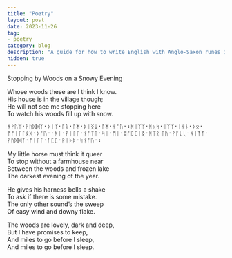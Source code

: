 ```yaml
---
title: "Poetry"
layout: post
date: 2023-11-26
tag:
- poetry
category: blog
description: "A guide for how to write English with Anglo-Saxon runes in the most International way, creating a kind of mid-atlantic accent in writing."
hidden: true
---
```


Stopping by Woods on a Snowy Evening

Whose woods these are I think I know.   
His house is in the village though;   
He will not see me stopping here   
To watch his woods fill up with snow.   

<div style="font-family:BabelStoneRunic;">
ᚻ‍ᚹᚢᛉ᛫​ᚹᚢᛞ‍ᛞᛉ᛫​ᚦᛁᛉ᛫​ᚪ‍ᚱ᛫​ᚪ‍ᛡ᛫​ᚦᛁᛝᛣ᛫​ᚪ‍ᛡ᛫​ᚾᚩ‍ᚢ᛫​᛬​
ᚻᛁᛉ‍ᛉ᛫​ᚻᚣᛋ᛫​ᛁᛉ‍ᛉ᛫​ᛁᚾ‍ᚾ᛫​ᚦᛟ᛫​ᚠ‍ᚠᛁᛚ‍ᛚᛟᚷ᛫​ᚦᚩ‍ᚢ᛫​᛫​
ᚻᛁ᛫​ᚹᛁᛚ‍ᛚ᛫​ᚾᚩᛏ‍ᛏ᛫​ᛋᛁ᛫​ᛗᛁ᛫​ᛥᚩᛈ‍ᛈᛁᛝ᛫​ᚻᛠᚱ
ᛏᚢ᛫​ᚹᚩᚳ‍ᚳ᛫​ᚻᛁᛉ‍ᛉ᛫​ᚹᚢᛞ‍ᛞᛉ᛫​ᚠᛁᛚ‍ᛚ᛫​ᚪᛈ‍ᛈ᛫​ᚹᛁᚦ‍ᚦ᛫​ᛋᚾᚩ‍ᚢ᛫​᛬​
</div>

My little horse must think it queer   
To stop without a farmhouse near   
Between the woods and frozen lake   
The darkest evening of the year.   

He gives his harness bells a shake   
To ask if there is some mistake.   
The only other sound’s the sweep   
Of easy wind and downy flake.   

The woods are lovely, dark and deep,   
But I have promises to keep,   
And miles to go before I sleep,   
And miles to go before I sleep.

